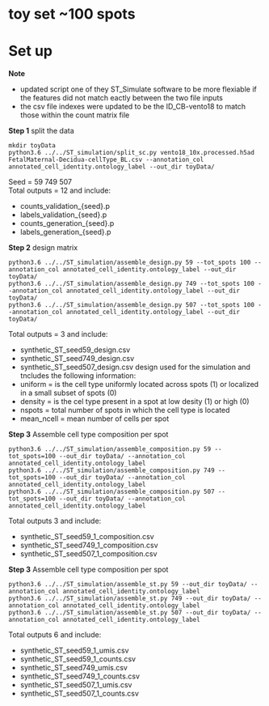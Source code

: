 # toy set ~100 spots 

# Set up
**Note**  
- updated script one of they ST_Simulate software to be more flexiable if the features did not match eactly between the two file inputs 
- the csv file indexes were updated to be the ID_CB-vento18 to match those within the count matrix file

**Step 1** split the data  
```
mkdir toyData
python3.6 ../../ST_simulation/split_sc.py vento18_10x.processed.h5ad FetalMaternal-Decidua-cellType_BL.csv --annotation_col annotated_cell_identity.ontology_label --out_dir toyData/
```
Seed = 59 749 507  
Total outputs = 12 and include:
- counts_validation_{seed}.p
- labels_validation_{seed}.p
- counts_generation_{seed}.p
- labels_generation_{seed}.p

**Step 2** design matrix  
```
python3.6 ../../ST_simulation/assemble_design.py 59 --tot_spots 100 --annotation_col annotated_cell_identity.ontology_label --out_dir toyData/
python3.6 ../../ST_simulation/assemble_design.py 749 --tot_spots 100 --annotation_col annotated_cell_identity.ontology_label --out_dir toyData/
python3.6 ../../ST_simulation/assemble_design.py 507 --tot_spots 100 --annotation_col annotated_cell_identity.ontology_label --out_dir toyData/
```

Total outputs = 3 and include:
- synthetic_ST_seed59_design.csv
- synthetic_ST_seed749_design.csv
- synthetic_ST_seed507_design.csv
design used for the simulation and tncludes the following information: 
- uniform = is the cell type uniformly located across spots (1) or localized in a small subset of spots (0) 
- density = is the cel type present in a spot at low desity (1) or high (0)
- nspots = total number of spots in which the cell type is located 
- mean_ncell = mean number of cells per spot

**Step 3** Assemble cell type composition per spot   
```
python3.6 ../../ST_simulation/assemble_composition.py 59 --tot_spots=100 --out_dir toyData/ --annotation_col annotated_cell_identity.ontology_label
python3.6 ../../ST_simulation/assemble_composition.py 749 --tot_spots=100 --out_dir toyData/ --annotation_col annotated_cell_identity.ontology_label
python3.6 ../../ST_simulation/assemble_composition.py 507 --tot_spots=100 --out_dir toyData/ --annotation_col annotated_cell_identity.ontology_label
```

Total outputs 3 and include:  
- synthetic_ST_seed59_1_composition.csv
- synthetic_ST_seed749_1_composition.csv
- synthetic_ST_seed507_1_composition.csv

**Step 3** Assemble cell type composition per spot   
```
python3.6 ../../ST_simulation/assemble_st.py 59 --out_dir toyData/ --annotation_col annotated_cell_identity.ontology_label
python3.6 ../../ST_simulation/assemble_st.py 749 --out_dir toyData/ --annotation_col annotated_cell_identity.ontology_label
python3.6 ../../ST_simulation/assemble_st.py 507 --out_dir toyData/ --annotation_col annotated_cell_identity.ontology_label
```

Total outputs 6 and include: 
-  synthetic_ST_seed59_1_umis.csv
-  synthetic_ST_seed59_1_counts.csv
-  synthetic_ST_seed749_umis.csv
-  synthetic_ST_seed749_1_counts.csv
-  synthetic_ST_seed507_1_umis.csv
-  synthetic_ST_seed507_1_counts.csv


